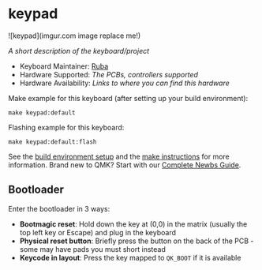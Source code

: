 # keypad

![keypad](imgur.com image replace me!)

*A short description of the keyboard/project*

* Keyboard Maintainer: [Ruba](https://github.com/-)
* Hardware Supported: *The PCBs, controllers supported*
* Hardware Availability: *Links to where you can find this hardware*

Make example for this keyboard (after setting up your build environment):

    make keypad:default

Flashing example for this keyboard:

    make keypad:default:flash

See the [build environment setup](https://docs.qmk.fm/#/getting_started_build_tools) and the [make instructions](https://docs.qmk.fm/#/getting_started_make_guide) for more information. Brand new to QMK? Start with our [Complete Newbs Guide](https://docs.qmk.fm/#/newbs).

## Bootloader

Enter the bootloader in 3 ways:

* **Bootmagic reset**: Hold down the key at (0,0) in the matrix (usually the top left key or Escape) and plug in the keyboard
* **Physical reset button**: Briefly press the button on the back of the PCB - some may have pads you must short instead
* **Keycode in layout**: Press the key mapped to `QK_BOOT` if it is available
